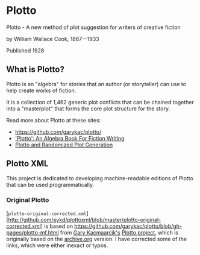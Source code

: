 # Plotto

Plotto - A new method of plot suggestion for writers of creative fiction

by William Wallace Cook, 1867—1933

Published 1928


## What is Plotto?

Plotto is an "algebra" for stories that an author (or storyteller) can use to help create works of fiction.

It is a collection of 1,462 generic plot conflicts that can be chained together into a "masterplot" that forms the core plot structure for the story.

Read more about Plotto at these sites:

- https://github.com/garykac/plotto/
- ['Plotto': An Algebra Book For Fiction Writing](http://www.npr.org/2012/02/19/146941343/plotto-an-algebra-book-for-fiction-writing)
- [Plotto and Randomized Plot Generation](http://www.story-games.com/forums/discussion/15897/plotto-and-randomized-plot-generation)


## Plotto XML

This project is dedicated to developing machine-readable editions of Plotto that can be used programmatically.


### Original Plotto

[`plotto-original-corrected.xml`][http://github.com/eykd/plottoxml/blob/master/plotto-original-corrected.xml] is based on <https://github.com/garykac/plotto/blob/gh-pages/plotto-mf.html> from [Gary Kacmaarcik's](https://github.com/garykac) [Plotto project](https://github.com/garykac/plotto), which is originally based on the [archive.org](https://archive.org/details/plottonewmethodo00cook) version. I have corrected some of the links, which were either inexact or typos.
